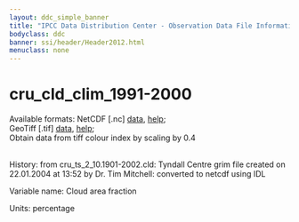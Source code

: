 ```yaml
---
layout: ddc_simple_banner
title: "IPCC Data Distribution Center - Observation Data File Information"
bodyclass: ddc
banner: ssi/header/Header2012.html
menuclass: none
---
```


<h1> cru_cld_clim_1991-2000 </h1>



Available formats: NetCDF [.nc]
      <a href="http://apps.ipcc-data.org/cgi-bin/downl/cru10_nc/cru_cld_clim_1991-2000.nc">data</a>,
      <a href="/help/formats.html#netcdf">help</a>; <br/>
      GeoTiff [.tif]
      <a href="http://apps.ipcc-data.org/cgi-bin/downl/cru10_zip/cru_cld_clim_1991-2000.zip">data</a>,
      <a href="/help/formats.html#geotif">help</a>;<br/>
      Obtain data from tiff colour index by scaling by 0.4 <br/>
       <br/>



History: from cru_ts_2_10.1901-2002.cld: Tyndall Centre grim file created on 22.01.2004 at 13:52 by Dr. Tim Mitchell: converted to netcdf using IDL <br/>



Variable name: Cloud area fraction <br/>



Units: percentage <br/>



